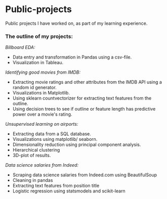 # Public-projects
Public projects I have worked on, as part of my learning experience.

### The outline of my projects:
*Billboard EDA:*
- Data entry and transformation in Pandas using a csv-file.
- Visualization in Tableau.

*Identifying good movies from IMDB:*
- Extracting movie ratings and other attributes from the IMDB API using a random id generator.
- Visualizations in Matplotlib.
- Using sklearn countvectorizer for extracting text features from the outline.
- Using decision trees to see if outline or feature length has predictive power over a movie's rating.

*Unsupervised learning on airports:*
- Extracting data from a SQL database.
- Visualizations using matplotlib/ seaborn.
- Dimensionality reduction using principal component analysis.
- Hierarchical clustering
- 3D-plot of results.

*Data science salaries from Indeed:*
- Scraping data science salaries from Indeed.com using BeautifulSoup
- Cleaning in pandas
- Extracting text features from position title
- Logistic regression using statsmodels and scikit-learn


